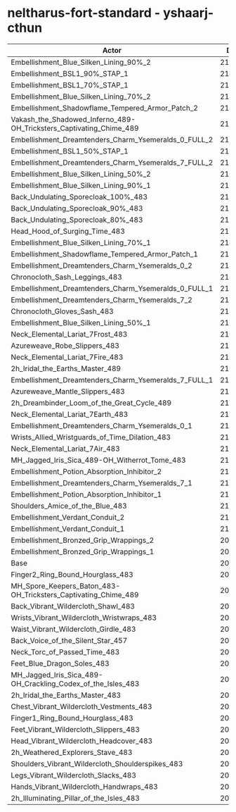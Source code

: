 # neltharus-fort-standard - yshaarj-cthun
| Actor | DPS | Increase |
|---|:---:|:---:|
|Embellishment_Blue_Silken_Lining_90%_2|215924|2.86%|
|Embellishment_BSL1_90%_STAP_1|215309|2.57%|
|Embellishment_BSL1_70%_STAP_1|214658|2.26%|
|Embellishment_Blue_Silken_Lining_70%_2|214587|2.22%|
|Embellishment_Shadowflame_Tempered_Armor_Patch_2|214431|2.15%|
|Vakash_the_Shadowed_Inferno_489-OH_Tricksters_Captivating_Chime_489|214360|2.11%|
|Embellishment_Dreamtenders_Charm_Ysemeralds_0_FULL_2|214332|2.10%|
|Embellishment_BSL1_50%_STAP_1|213850|1.87%|
|Embellishment_Dreamtenders_Charm_Ysemeralds_7_FULL_2|213776|1.84%|
|Embellishment_Blue_Silken_Lining_50%_2|213201|1.56%|
|Embellishment_Blue_Silken_Lining_90%_1|213011|1.47%|
|Back_Undulating_Sporecloak_100%_483|212940|1.44%|
|Back_Undulating_Sporecloak_90%_483|212632|1.29%|
|Back_Undulating_Sporecloak_80%_483|212302|1.13%|
|Head_Hood_of_Surging_Time_483|212295|1.13%|
|Embellishment_Blue_Silken_Lining_70%_1|212287|1.13%|
|Embellishment_Shadowflame_Tempered_Armor_Patch_1|212146|1.06%|
|Embellishment_Dreamtenders_Charm_Ysemeralds_0_2|212118|1.05%|
|Chronocloth_Sash_Leggings_483|212046|1.01%|
|Embellishment_Dreamtenders_Charm_Ysemeralds_0_FULL_1|211885|0.94%|
|Embellishment_Dreamtenders_Charm_Ysemeralds_7_2|211851|0.92%|
|Chronocloth_Gloves_Sash_483|211820|0.90%|
|Embellishment_Blue_Silken_Lining_50%_1|211605|0.80%|
|Neck_Elemental_Lariat_7Frost_483|211419|0.71%|
|Azureweave_Robe_Slippers_483|211361|0.69%|
|Neck_Elemental_Lariat_7Fire_483|211336|0.67%|
|2h_Iridal_the_Earths_Master_489|211293|0.65%|
|Embellishment_Dreamtenders_Charm_Ysemeralds_7_FULL_1|211241|0.63%|
|Azureweave_Mantle_Slippers_483|211188|0.60%|
|2h_Dreambinder_Loom_of_the_Great_Cycle_489|211058|0.54%|
|Neck_Elemental_Lariat_7Earth_483|210929|0.48%|
|Embellishment_Dreamtenders_Charm_Ysemeralds_0_1|210921|0.48%|
|Wrists_Allied_Wristguards_of_Time_Dilation_483|210796|0.42%|
|Neck_Elemental_Lariat_7Air_483|210688|0.36%|
|MH_Jagged_Iris_Sica_489-OH_Witherrot_Tome_483|210459|0.26%|
|Embellishment_Potion_Absorption_Inhibitor_2|210447|0.25%|
|Embellishment_Dreamtenders_Charm_Ysemeralds_7_1|210386|0.22%|
|Embellishment_Potion_Absorption_Inhibitor_1|210263|0.16%|
|Shoulders_Amice_of_the_Blue_483|210084|0.08%|
|Embellishment_Verdant_Conduit_2|210018|0.05%|
|Embellishment_Verdant_Conduit_1|210017|0.05%|
|Embellishment_Bronzed_Grip_Wrappings_2|209999|0.04%|
|Embellishment_Bronzed_Grip_Wrappings_1|209994|0.03%|
|Base|209922|0.00%|
|Finger2_Ring_Bound_Hourglass_483|209896|-0.01%|
|MH_Spore_Keepers_Baton_483-OH_Tricksters_Captivating_Chime_489|209740|-0.09%|
|Back_Vibrant_Wildercloth_Shawl_483|209676|-0.12%|
|Wrists_Vibrant_Wildercloth_Wristwraps_483|209619|-0.14%|
|Waist_Vibrant_Wildercloth_Girdle_483|209618|-0.14%|
|Back_Voice_of_the_Silent_Star_457|209476|-0.21%|
|Neck_Torc_of_Passed_Time_483|209424|-0.24%|
|Feet_Blue_Dragon_Soles_483|209277|-0.31%|
|MH_Jagged_Iris_Sica_489-OH_Crackling_Codex_of_the_Isles_483|209232|-0.33%|
|2h_Iridal_the_Earths_Master_483|209141|-0.37%|
|Chest_Vibrant_Wildercloth_Vestments_483|209069|-0.41%|
|Finger1_Ring_Bound_Hourglass_483|209047|-0.42%|
|Feet_Vibrant_Wildercloth_Slippers_483|208973|-0.45%|
|Head_Vibrant_Wildercloth_Headcover_483|208935|-0.47%|
|2h_Weathered_Explorers_Stave_483|208876|-0.50%|
|Shoulders_Vibrant_Wildercloth_Shoulderspikes_483|208807|-0.53%|
|Legs_Vibrant_Wildercloth_Slacks_483|208614|-0.62%|
|Hands_Vibrant_Wildercloth_Handwraps_483|208395|-0.73%|
|2h_Illuminating_Pillar_of_the_Isles_483|207955|-0.94%|
